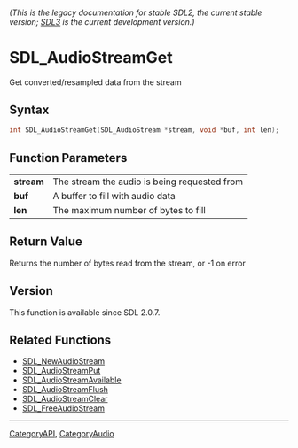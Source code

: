 ###### (This is the legacy documentation for stable SDL2, the current stable version; [SDL3](https://wiki.libsdl.org/SDL3/) is the current development version.)
# SDL_AudioStreamGet

Get converted/resampled data from the stream 

## Syntax

```c
int SDL_AudioStreamGet(SDL_AudioStream *stream, void *buf, int len);

```

## Function Parameters

|                |                                              |
| -------------- | -------------------------------------------- |
| **stream**     | The stream the audio is being requested from |
| **buf**        | A buffer to fill with audio data             |
| **len**        | The maximum number of bytes to fill          |

## Return Value

Returns the number of bytes read from the stream, or -1 on error

## Version

This function is available since SDL 2.0.7.

## Related Functions

* [SDL_NewAudioStream](SDL_NewAudioStream)
* [SDL_AudioStreamPut](SDL_AudioStreamPut)
* [SDL_AudioStreamAvailable](SDL_AudioStreamAvailable)
* [SDL_AudioStreamFlush](SDL_AudioStreamFlush)
* [SDL_AudioStreamClear](SDL_AudioStreamClear)
* [SDL_FreeAudioStream](SDL_FreeAudioStream)

----
[CategoryAPI](CategoryAPI), [CategoryAudio](CategoryAudio)


